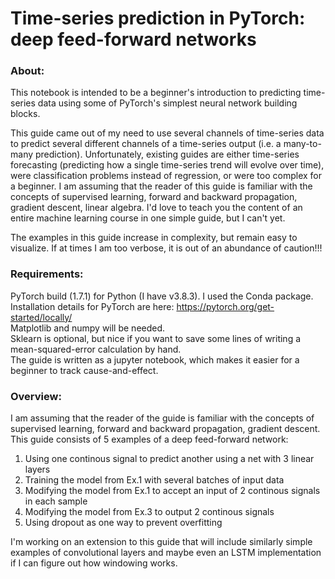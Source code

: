 # Time-series prediction in PyTorch: deep feed-forward networks 
### About:
This notebook is intended to be a beginner's introduction to predicting time-series data using some of PyTorch's simplest neural network building blocks.   

This guide came out of my need to use several channels of time-series data to predict several different channels of a time-series output (i.e. a many-to-many prediction). Unfortunately, existing guides are either time-series forecasting (predicting how a single time-series trend will evolve over time), were classification problems instead of regression, or were too complex for a beginner. I am assuming that the reader of this guide is familiar with the concepts of supervised learning, forward and backward propagation, gradient descent, linear algebra. I'd love to teach you the content of an entire machine learning course in one simple guide, but I can't yet.  

The examples in this guide increase in complexity, but remain easy to visualize. If at times I am too verbose, it is out of an abundance of caution!!! 

### Requirements:
PyTorch build (1.7.1) for Python (I have v3.8.3). I used the Conda package.  
Installation details for PyTorch are here: https://pytorch.org/get-started/locally/  
Matplotlib and numpy will be needed.   
Sklearn is optional, but nice if you want to save some lines of writing a mean-squared-error calculation by hand.   
The guide is written as a jupyter notebook, which makes it easier for a beginner to track cause-and-effect.  

### Overview:
I am assuming that the reader of the guide is familiar with the concepts of supervised learning, forward and backward propagation, gradient descent. 
This guide consists of 5 examples of a deep feed-forward network:  
1. Using one continous signal to predict another using a net with 3 linear layers
2. Training the model from Ex.1 with several batches of input data
3. Modifying the model from Ex.1 to accept an input of 2 continous signals in each sample
4. Modifying the model from Ex.3 to output 2 continous signals 
5. Using dropout as one way to prevent overfitting  

I'm working on an extension to this guide that will include similarly simple examples of convolutional layers and maybe even an LSTM implementation if I can figure out how windowing works. 
